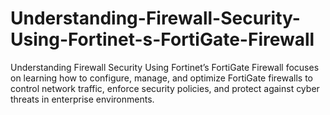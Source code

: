 # Understanding-Firewall-Security-Using-Fortinet-s-FortiGate-Firewall
Understanding Firewall Security Using Fortinet’s FortiGate Firewall focuses on learning how to configure, manage, and optimize FortiGate firewalls to control network traffic, enforce security policies, and protect against cyber threats in enterprise environments.
